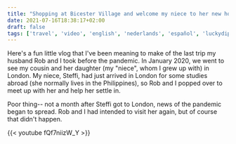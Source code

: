 ```yaml
---
title: "Shopping at Bicester Village and welcome my niece to her new home | London, England (Lucky Dippers)"
date: 2021-07-16T18:38:17+02:00
draft: false
tags: ['travel', 'video', 'english', 'nederlands', 'español', 'luckydippers', 'london', 'vlog']
---
```

Here's a fun little vlog that I've been meaning to make of the last trip my husband Rob and I took before the pandemic. In January 2020, we went to see my cousin and her daughter (my "niece", whom I grew up with) in London. My niece, Steffi, had just arrived in London for some studies abroad (she normally lives in the Philippines), so Rob and I popped over to meet up with her and help her settle in.

Poor thing-- not a month after Steffi got to London, news of the pandemic began to spread. Rob and I had intended to visit her again, but of course that didn't happen.

{{< youtube fQf7niizW_Y >}}
